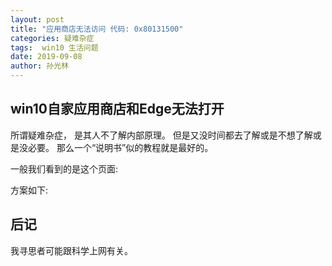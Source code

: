 ```yaml
---
layout: post
title: "应用商店无法访问 代码: 0x80131500"
categories: 疑难杂症
tags:  win10 生活问题
date: 2019-09-08
author: 孙光林
---
```



## win10自家应用商店和Edge无法打开

所谓疑难杂症， 是其人不了解内部原理。 但是又没时间都去了解或是不想了解或是没必要。 那么一个“说明书”似的教程就是最好的。 

一般我们看到的是这个页面:
<!-- ![Image Text]()
![Image Text]() -->
方案如下:

<!-- ![Image Text]()
![Image Text]()
![Image Text]()
![Image Text]()
![Image Text]() -->

## 后记
我寻思者可能跟科学上网有关。 
